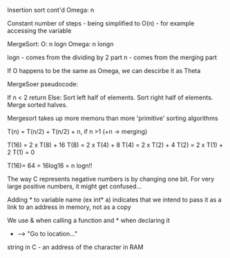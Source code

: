 Insertion sort cont'd
Omega: n

Constant number of steps - being simplified to O(n) - for example accessing the variable

MergeSort:
O: n logn
Omega: n longn

logn - comes from the dividing by 2 part
n - comes from the merging part

If O happens to be the same as Omega, we can descirbe it as Theta

MergeSoer pseudocode:

If n < 2
  return
Else:
  Sort left half of elements.
  Sort right half of elements.
  Merge sorted halves.
  
Mergesort takes up more memoru than more 'primitive' sorting algorithms

T(n) = T(n/2) + T(n/2) + n, if n >1 (+n -> merging)

T(16) = 2 x T(8) + 16
T(8) = 2 x T(4) + 8
T(4) = 2 x T(2) + 4
T(2) = 2 x T(1) + 2
T(1) = 0

T(16)= 64 = 16log16 = n logn!!

The way C represents negative numbers is by changing one bit. For very large positive numbers, it might get confused...

Adding * to variable name (ex int* a) indicates that we intend to pass it as a link to an address in memory, not as a copy 

We use & when calling a function and * when declaring it

* --> "Go to location..."

string in C - an address of the character in RAM



